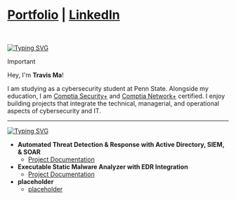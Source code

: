 <h1><a href=https://portfolio-very-theme-ten.vercel.app>Portfolio</a> | <a href=https://www.linkedin.com/in/travis-maa/>LinkedIn</a> </h1>
<br/>

[![Typing SVG](https://readme-typing-svg.demolab.com?font=IBM+Plex+Mono&weight=500&size=30&duration=2000&pause=1000&color=F7F7F7&width=435&lines=About+Me%3A)](https://git.io/typing-svg)

> [!IMPORTANT]
> Hey, I'm **Travis Ma**!
>
> I am studying as a cybersecurity student at Penn State. Alongside my education, I am [Comptia Security+](https://www.credly.com/badges/5c7ffe8a-557b-46c5-8ee3-e8531ce3a7ab) and [Comptia Network+](https://www.credly.com/badges/8a8937f6-84e1-41ac-9ec6-d5f7baa0744c) certified. I enjoy building projects that integrate the technical, managerial, and operational aspects of cybersecurity and IT.
---

[![Typing SVG](https://readme-typing-svg.demolab.com?font=IBM+Plex+Mono&weight=500&size=30&duration=2000&pause=1000&color=F7F7F7&width=435&lines=Cybersecurity+Projects%3A)](https://git.io/typing-svg)

- <b>Automated Threat Detection & Response with Active Directory, SIEM, & SOAR </b>
  - [Project Documentation](https://github.com/TravisMa07/active-directory-siem-soar-detection-response)
- <b>Executable Static Malware Analyzer with EDR Integration</b>
  - [Project Documentation](https://github.com/TravisMa07/Malware-Analyzer-EDR)
- <b>placeholder</b>
  - [placeholder](https:/github.com/TravisMa07)

